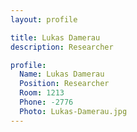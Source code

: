 ```yaml
---
layout: profile

title: Lukas Damerau
description: Researcher

profile:
  Name: Lukas Damerau
  Position: Researcher
  Room: 1213
  Phone: -2776
  Photo: Lukas-Damerau.jpg
---
```

